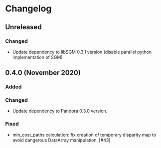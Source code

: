 # Changelog

## Unreleased

### Changed

- Update dependency to libSGM 0.3.1 version (disable parallel python implementation of SGM)

## 0.4.0 (November 2020)

### Added

### Changed

- Update dependency to Pandora 0.3.0 version.

### Fixed

-  min_cost_paths calculation: fix creation of temporary disparity map to avoid dangerous DataArray manipulation. [#43] 



